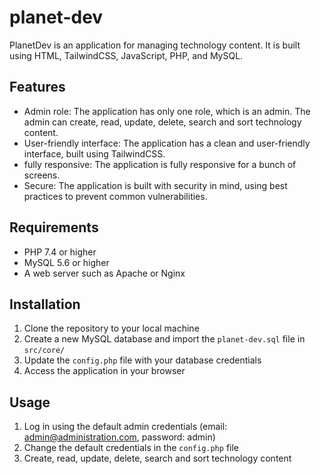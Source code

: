 # planet-dev

PlanetDev is an application for managing technology content. It is built using HTML, TailwindCSS, JavaScript, PHP, and MySQL.

## Features

- Admin role: The application has only one role, which is an admin. The admin can create, read, update, delete, search and sort technology content.
- User-friendly interface: The application has a clean and user-friendly interface, built using TailwindCSS.
- fully responsive: The application is fully responsive for a bunch of screens.
- Secure: The application is built with security in mind, using best practices to prevent common vulnerabilities.

## Requirements

- PHP 7.4 or higher
- MySQL 5.6 or higher
- A web server such as Apache or Nginx

## Installation

1. Clone the repository to your local machine
2. Create a new MySQL database and import the `planet-dev.sql` file in `src/core/`
3. Update the `config.php` file with your database credentials
4. Access the application in your browser

## Usage

1. Log in using the default admin credentials (email: admin@administration.com, password: admin)
2. Change the default credentials in the `config.php` file
3. Create, read, update, delete, search and sort technology content